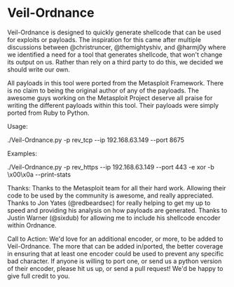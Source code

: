 Veil-Ordnance
======

Veil-Ordnance is designed to quickly generate shellcode that can be used for exploits or payloads.  The inspiration for this came after multiple discussions between @christruncer, @themightyshiv, and @harmj0y where we identified a need for a tool that generates shellcode, that won't change its output on us.  Rather than rely on a third party to do this, we decided we should write our own.

All payloads in this tool were ported from the Metasploit Framework.  There is no claim to being the original author of any of the payloads.  The awesome guys working on the Metasploit Project deserve all praise for writing the different payloads within this tool.  Their payloads were simply ported from Ruby to Python.


Usage:

./Veil-Ordnance.py -p rev_tcp --ip 192.168.63.149 --port 8675

Examples:

./Veil-Ordnance.py -p rev_https --ip 192.168.63.149 --port 443 -e xor -b \x00\x0a --print-stats


Thanks:
Thanks to the Metasploit team for all their hard work.  Allowing their code to be used by the community is awesome, and really appreciated.  Thanks to Jon Yates (@redbeardsec) for really helping to get my up to speed and providing his analysis on how payloads are generated.  Thanks to Justin Warner (@sixdub) for allowing me to include his shellcode encoder within Ordnance.


Call to Action:
We'd love for an additional encoder, or more, to be added to Veil-Ordnance.  The more that can be added in/ported, the better coverage in ensuring that at least one encoder could be used to prevent any specific bad character.  If anyone is willing to port one, or send us a python version of their encoder, please hit us up, or send a pull request!  We'd be happy to give full credit to you.
